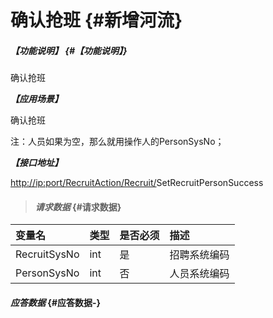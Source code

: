 # 确认抢班 {#新增河流}

##### _【功能说明】_ {#【功能说明】}

确认抢班

_**【应用场景】**_

确认抢班

注：人员如果为空，那么就用操作人的PersonSysNo；

_**【接口地址】**_

[http://ip:port/RecruitAction/Recruit/](http://ip:port/HMAction/River/AddRiver)SetRecruitPersonSuccess

> #### _请求数据_ {#请求数据}

| 变量名 | 类型 | 是否必须 | 描述 |
| :--- | :--- | :--- | :--- |
| RecruitSysNo | int | 是 | 招聘系统编码 |
| PersonSysNo | int | 否 | 人员系统编码 |

#### _应答数据_ {#应答数据-}




